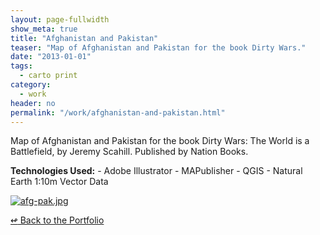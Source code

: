 ```yaml
---
layout: page-fullwidth
show_meta: true
title: "Afghanistan and Pakistan"
teaser: "Map of Afghanistan and Pakistan for the book Dirty Wars."
date: "2013-01-01"
tags:
  - carto print 
category:
  - work
header: no
permalink: "/work/afghanistan-and-pakistan.html"
---
```



Map of Afghanistan and Pakistan for the book Dirty Wars: The World is a Battlefield, by Jeremy Scahill. Published by Nation Books.

<strong>Technologies Used:</strong>  - Adobe Illustrator  - MAPublisher  - QGIS  - Natural Earth 1:10m Vector Data 

  <a href="{{site.url}}{{site.baseurl}}/images/afg-pak.jpg" target="_blank">
    <img class="portfolio" src="{{site.url}}{{site.baseurl}}/images/afg-pak.jpg" alt="afg-pak.jpg">
  </a>



[<span class="back-arrow">&#8619;</span> Back to the Portfolio](/work/)